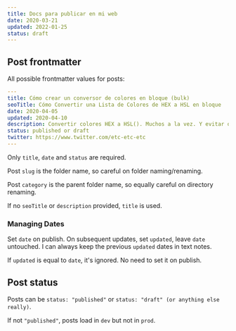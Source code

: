 ```yaml
---
title: Docs para publicar en mi web
date: 2020-03-21
updated: 2022-01-25
status: draft
---
```


## Post frontmatter

All possible frontmatter values for posts:

```yaml
---
title: Cómo crear un conversor de colores en bloque (bulk)
seoTitle: Cómo Convertir una Lista de Colores de HEX a HSL en bloque
date: 2020-04-05
updated: 2020-04-10
description: Convertir colores HEX a HSL(). Muchos a la vez. Y evitar que alguien lo rompa. Todo en vanilla javascript
status: published or draft
twitter: https://www.twitter.com/etc-etc-etc
---
```

Only `title`, `date` and `status` are required.

Post `slug` is the folder name, so careful on folder naming/renaming.

Post `category` is the parent folder name, so equally careful on directory renaming.

If no `seoTitle` or `description` provided, `title` is used.

### Managing Dates

Set `date` on publish. On subsequent updates, set `updated`, leave `date` untouched. I can always keep the previous `updated` dates in text notes.

If `updated` is equal to `date`, it's ignored. No need to set it on publish.

## Post status

Posts can be `status: "published"` or `status: "draft" (or anything else really)`.

If not `"published"`, posts load in `dev` but not in `prod`.
